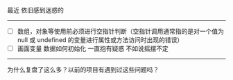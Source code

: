 最近 依旧感到迷惑的

----

- [ ] 数组，对象等使用前必须进行空指针判断（空指针调用通常指的是对一个值为 null 或 undefined 的变量进行属性或方法访问时出现的错误）
- [ ] 画面变量 数据如何初始化 一直抱有疑惑 不如说摇摆不定

----

为什么复盘了这么多？以前的项目有遇到过这些问题吗？
